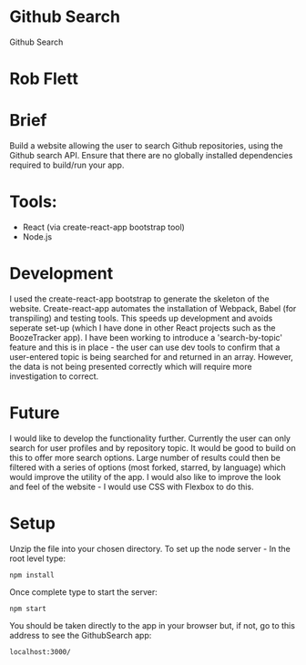 # Github Search

Github Search

# Rob Flett 

# Brief 
Build a website allowing the user to search Github repositories, using the Github search API. Ensure that there are no globally installed dependencies required to build/run your app.

# Tools:
- React (via create-react-app bootstrap tool)
- Node.js

# Development
I used the create-react-app bootstrap to generate the skeleton of the website. Create-react-app automates the installation of Webpack, Babel (for transpiling) and testing tools. This speeds up development and avoids seperate set-up (which I have done in other  React projects such as the BoozeTracker app). 
I have been working to introduce a 'search-by-topic' feature and this is in place - the user can use dev tools to confirm that a user-entered topic is being searched for and returned in an array. However, the data is not being presented correctly which will require more investigation to correct.


# Future
I would like to develop the functionality further. Currently the user can only search for user profiles and by repository topic. It would be good to build on this to offer more search options. Large number of results could then be filtered with a series of options (most forked, starred, by language) which would improve the utility of the app.
I would also like to improve the look and feel of the website - I would use CSS with Flexbox to do this. 

  
# Setup 
Unzip the file into your chosen directory.
To set up the node server - In the root level type:
```
npm install
```

Once complete type to start the server: 
```
npm start
```

You should be taken directly to the app in your browser but, if not, go to this address to see the GithubSearch app: 
```
localhost:3000/
```